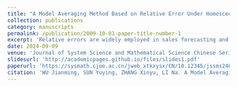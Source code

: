 ```yaml
---
title: "A Model Averaging Method Based on Relative Error Under Homoscedasticity"
collection: publications
category: manuscripts
permalink: /publication/2009-10-01-paper-title-number-1
excerpt: 'Relative errors are widely employed in sales forecasting and other domains to assess prediction accuracy due to its scale invariance and ease of comprehension. In this paper, with a homoscedastic Guassianity assumption, a novel model averaging approach based on multiplicative models and mean squared relative risk is proposed to improve the forecast accuracy measured by mean squared relative error. A theoretical guarantee that the expectation of the weight criterion is asymptotically equivalent to the relative risk is provided. Under some mild conditions, when all candidate models are misspecified the model averaging method is asymptotically optimal, and when correct models exist the sum of the weights placed on these correct models converges to 1. Furthermore, numerical experiments and an empirical analysis on sales forecasting show the superiority and practicability of the proposed method.'
date: 2024-09-09
venue: 'Journal of System Science and Mathematical Science Chinese Series'
slidesurl: 'http://academicpages.github.io/files/slides1.pdf'
paperurl: 'https://sysmath.cjoe.ac.cn/jweb_xtkxysx/CN/10.12345/jssms240045'
citation: 'WU Jianming, SUN Yuying, ZHANG Xinyu, LI Na. A Model Averaging Method Based on Relative Error Under Homoscedasticity. Journal of System Science and Mathematical Science Chinese Series, 2024 https://doi.org/10.12345/jssms240045'
---
```

